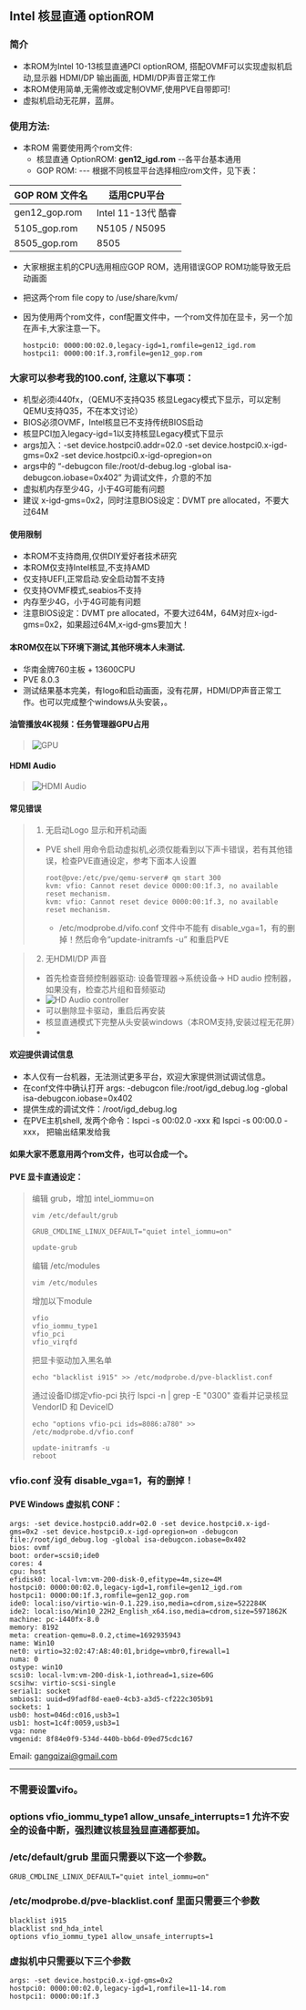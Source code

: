 ## Intel 核显直通 optionROM


### 简介
  - 本ROM为Intel 10-13核显直通PCI optionROM, 搭配OVMF可以实现虚拟机启动,显示器 HDMI/DP 输出画面, HDMI/DP声音正常工作
  - 本ROM使用简单,无需修改或定制OVMF,使用PVE自带即可!
  - 虚拟机启动无花屏，蓝屏。


### 使用方法:

+ 本ROM 需要使用两个rom文件:
  - 核显直通 OptionROM: **gen12_igd.rom**   --各平台基本通用
  - GOP ROM:  --- 根据不同核显平台选择相应rom文件，见下表：

GOP ROM 文件名         | 适用CPU平台
----------------------|----------------------------
gen12_gop.rom         | Intel 11-13代 酷睿 
5105_gop.rom          | N5105 / N5095
8505_gop.rom          | 8505

  - 大家根据主机的CPU选用相应GOP ROM，选用错误GOP ROM功能导致无启动画面

+ 把这两个rom file copy to /use/share/kvm/
+ 因为使用两个rom文件，conf配置文件中，一个rom文件加在显卡，另一个加在声卡,大家注意一下。

   ```
   hostpci0: 0000:00:02.0,legacy-igd=1,romfile=gen12_igd.rom
   hostpci1: 0000:00:1f.3,romfile=gen12_gop.rom
   ```

### 大家可以参考我的100.conf, 注意以下事项：
 + 机型必须i440fx，（QEMU不支持Q35 核显Legacy模式下显示，可以定制QEMU支持Q35，不在本文讨论）
 + BIOS必须OVMF，Intel核显已不支持传统BIOS启动
 + 核显PCI加入legacy-igd=1以支持核显Legacy模式下显示
 + args加入：-set device.hostpci0.addr=02.0 -set device.hostpci0.x-igd-gms=0x2 -set device.hostpci0.x-igd-opregion=on
 + args中的 “-debugcon file:/root/d-debug.log -global isa-debugcon.iobase=0x402” 为调试文件，介意的不加
 + 虚拟机内存至少4G，小于4G可能有问题
 + 建议 x-igd-gms=0x2，同时注意BIOS设定：DVMT pre allocated，不要大过64M 


#### 使用限制

+ 本ROM不支持商用,仅供DIY爱好者技术研究
+ 本ROM仅支持Intel核显,不支持AMD
+ 仅支持UEFI,正常启动.安全启动暂不支持
+ 仅支持OVMF模式,seabios不支持
+ 内存至少4G，小于4G可能有问题
+ 注意BIOS设定：DVMT pre allocated，不要大过64M，64M对应x-igd-gms=0x2，如果超过64M,x-igd-gms要加大！


#### 本ROM仅在以下环境下测试,其他环境本人未测试.
+ 华南金牌760主板 + 13600CPU
+ PVE 8.0.3
+ 测试结果基本完美，有logo和启动画面，没有花屏，HDMI/DP声音正常工作。也可以完成整个windows从头安装，。

#### 油管播放4K视频：任务管理器GPU占用
> ![GPU](https://raw.githubusercontent.com/gangqizai/igd/main/test_screenshot/task_manager.PNG "GPU")

#### HDMI Audio 
> ![HDMI Audio](https://raw.githubusercontent.com/gangqizai/igd/main/test_screenshot/hdmi-audio.PNG "HDMI Audio")

#### 常见错误
> 1. 无启动Logo 显示和开机动画
> + PVE shell 用命令启动虚拟机,必须仅能看到以下声卡错误，若有其他错误，检查PVE直通设定，参考下面本人设置
>   ```
>   root@pve:/etc/pve/qemu-server# qm start 300
>   kvm: vfio: Cannot reset device 0000:00:1f.3, no available reset mechanism.
>   kvm: vfio: Cannot reset device 0000:00:1f.3, no available reset mechanism.
>   ```
>   + /etc/modprobe.d/vifo.conf 文件中不能有 disable_vga=1，有的删掉！然后命令“update-initramfs -u” 和重启PVE
   
> 2. 无HDMI/DP 声音
> + 首先检查音频控制器驱动: 设备管理器->系统设备-> HD audio 控制器，如果没有，检查芯片组和音频驱动
> + ![HD Audio controller](https://raw.githubusercontent.com/gangqizai/igd/main/test_screenshot/hdmi-audio-controller.PNG "HD Audio Controller")
> + 可以删除显卡驱动，重启后再安装
> + 核显直通模式下完整从头安装windows（本ROM支持,安装过程无花屏）
> + 

#### 欢迎提供调试信息
+ 本人仅有一台机器，无法测试更多平台，欢迎大家提供测试调试信息。
+ 在conf文件中确认打开 args: -debugcon file:/root/igd_debug.log -global isa-debugcon.iobase=0x402
+ 提供生成的调试文件：/root/igd_debug.log
+ 在PVE主机shell, 发两个命令：lspci -s 00:02.0 -xxx 和 lspci -s 00:00.0 -xxx， 把输出结果发给我


#### 如果大家不愿意用两个rom文件，也可以合成一个。

#### PVE 显卡直通设定：

>  编辑 grub，增加 intel_iommu=on
> ```
> vim /etc/default/grub
> ```
> ```
> GRUB_CMDLINE_LINUX_DEFAULT="quiet intel_iommu=on"
> ```
> ```
> update-grub
> ```
>
> 编辑 /etc/modules
> ```
> vim /etc/modules
> ```
> 增加以下module
> ```
> vfio
> vfio_iommu_type1
> vfio_pci
> vfio_virqfd
> ```
> 把显卡驱动加入黑名单
> ```
> echo "blacklist i915" >> /etc/modprobe.d/pve-blacklist.conf
> ```
> 通过设备ID绑定vfio-pci
> 执行 lspci -n | grep -E "0300" 查看并记录核显 VendorID 和 DeviceID
>
> ```
> echo "options vfio-pci ids=8086:a780" >> /etc/modprobe.d/vfio.conf
> ```
> ```
> update-initramfs -u
> reboot
> ```
### vfio.conf 没有 disable_vga=1，有的删掉！

#### PVE Windows 虚拟机 CONF：

```
args: -set device.hostpci0.addr=02.0 -set device.hostpci0.x-igd-gms=0x2 -set device.hostpci0.x-igd-opregion=on -debugcon file:/root/igd_debug.log -global isa-debugcon.iobase=0x402
bios: ovmf
boot: order=scsi0;ide0
cores: 4
cpu: host
efidisk0: local-lvm:vm-200-disk-0,efitype=4m,size=4M
hostpci0: 0000:00:02.0,legacy-igd=1,romfile=gen12_igd.rom
hostpci1: 0000:00:1f.3,romfile=gen12_gop.rom
ide0: local:iso/virtio-win-0.1.229.iso,media=cdrom,size=522284K
ide2: local:iso/Win10_22H2_English_x64.iso,media=cdrom,size=5971862K
machine: pc-i440fx-8.0
memory: 8192
meta: creation-qemu=8.0.2,ctime=1692935943
name: Win10
net0: virtio=32:02:47:A8:40:01,bridge=vmbr0,firewall=1
numa: 0
ostype: win10
scsi0: local-lvm:vm-200-disk-1,iothread=1,size=60G
scsihw: virtio-scsi-single
serial1: socket
smbios1: uuid=d9fadf8d-eae0-4cb3-a3d5-cf222c305b91
sockets: 1
usb0: host=046d:c016,usb3=1
usb1: host=1c4f:0059,usb3=1
vga: none
vmgenid: 8f84e0f9-534d-440b-bb6d-09ed75cdc167
```

Email: gangqizai@gmail.com

---

### 不需要设置vifo。
### options vfio_iommu_type1 allow_unsafe_interrupts=1  允许不安全的设备中断，强烈建议核显独显直通都要加。
### /etc/default/grub 里面只需要以下这一个参数。
```
GRUB_CMDLINE_LINUX_DEFAULT="quiet intel_iommu=on"
```
### /etc/modprobe.d/pve-blacklist.conf 里面只需要三个参数
```
blacklist i915
blacklist snd_hda_intel
options vfio_iommu_type1 allow_unsafe_interrupts=1
```
### 虚拟机中只需要以下三个参数
```
args: -set device.hostpci0.x-igd-gms=0x2
hostpci0: 0000:00:02.0,legacy-igd=1,romfile=11-14.rom
hostpci1: 0000:00:1f.3
```
